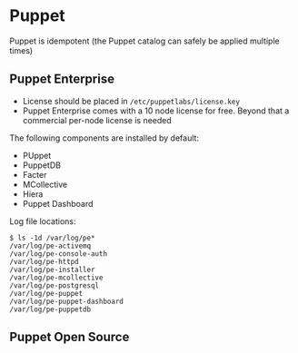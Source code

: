 Puppet
=======

Puppet is idempotent (the Puppet catalog can safely be applied multiple times)



Puppet Enterprise
-----------------

- License should be placed in `/etc/puppetlabs/license.key`
- Puppet Enterprise comes with a 10 node license for free. Beyond that a commercial per-node license is needed

The following components are installed by default:
- PUppet
- PuppetDB
- Facter
- MCollective
- Hiera
- Puppet Dashboard

Log file locations:

```
$ ls -1d /var/log/pe*
/var/log/pe-activemq
/var/log/pe-console-auth
/var/log/pe-httpd
/var/log/pe-installer
/var/log/pe-mcollective
/var/log/pe-postgresql
/var/log/pe-puppet
/var/log/pe-puppet-dashboard
/var/log/pe-puppetdb
```


Puppet Open Source
-----------------